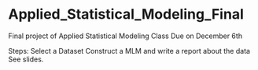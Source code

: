 # Applied_Statistical_Modeling_Final
Final project of Applied Statistical Modeling Class
Due on December 6th

Steps:
Select a Dataset
Construct a MLM and write a report about the data
See slides. 
